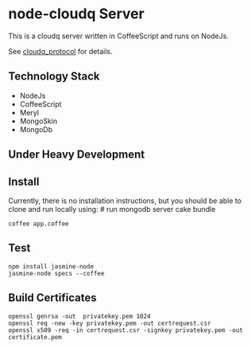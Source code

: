 # node-cloudq Server

This is a cloudq server written in CoffeeScript and runs on NodeJs.

See [cloudq_protocol](http://github.com/twilson63/cloudq_protocol) for details.

## Technology Stack

* NodeJs
* CoffeeScript
* Meryl
* MongoSkin
* MongoDb

## Under Heavy Development

## Install

Currently, there is no installation instructions, but you should be able
to clone and run locally using:
    # run mongodb server
    cake bundle

    coffee app.coffee
    
## Test

    npm install jasmine-node
    jasmine-node specs --coffee
    
    
## Build Certificates

``` 
openssl genrsa -out  privatekey.pem 1024
openssl req -new -key privatekey.pem -out certrequest.csr
openssl x509 -req -in certrequest.csr -signkey privatekey.pem -out certificate.pem
```

